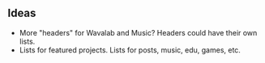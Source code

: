 ## Ideas

- More "headers" for Wavalab and Music? Headers could have their own lists.
- Lists for featured projects. Lists for posts, music, edu, games, etc.
